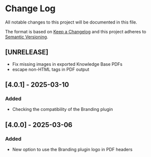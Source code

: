 # Change Log

All notable changes to this project will be documented in this file.

The format is based on [Keep a Changelog](http://keepachangelog.com/)
and this project adheres to [Semantic Versioning](http://semver.org/).

## [UNRELEASE]

- Fix missing images in exported Knowledge Base PDFs
- escape non-HTML tags in PDF output

## [4.0.1] - 2025-03-10

### Added

- Checking the compatibility of the Branding plugin

## [4.0.0] - 2025-03-06

### Added

- New option to use the Branding plugin logo in PDF headers

